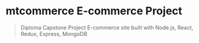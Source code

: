 # mtcommerce E-commerce Project

> Diploma Capstone Project E-commerce site built with Node.js, React, Redux, Express, MongoDB

